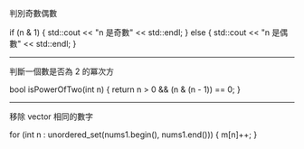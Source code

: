 判別奇數偶數

if (n & 1) {
    std::cout << "n 是奇數" << std::endl;
} else {
    std::cout << "n 是偶數" << std::endl;
}

------------------------------------
判斷一個數是否為 2 的冪次方

bool isPowerOfTwo(int n) {
    return n > 0 && (n & (n - 1)) == 0;
}

---
移除 vector 相同的數字

for (int n : unordered_set<int>(nums1.begin(), nums1.end())) {
  m[n]++;
}
